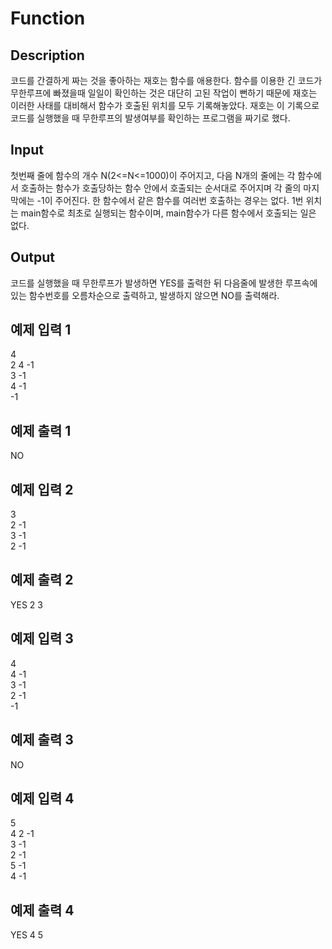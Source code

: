 # Function

## Description

코드를 간결하게 짜는 것을 좋아하는 재호는 함수를 애용한다. 함수를 이용한 긴 코드가 무한루프에 빠졌을때 일일이 확인하는 것은 대단히 고된 작업이 뻔하기 때문에 재호는 이러한 사태를 대비해서 함수가 호출된 위치를 모두 기록해놓았다. 재호는 이 기록으로 코드를 실행했을 때 무한루프의 발생여부를 확인하는 프로그램을 짜기로 했다.

## Input

첫번째 줄에 함수의 개수 N(2<=N<=1000)이 주어지고, 다음 N개의 줄에는 각 함수에서 호출하는 함수가 호출당하는 함수 안에서 호출되는 순서대로 주어지며 각 줄의 마지막에는 -1이 주어진다. 한 함수에서 같은 함수를 여러번 호출하는 경우는 없다. 1번 위치는 main함수로 최초로 실행되는 함수이며, main함수가 다른 함수에서 호출되는 일은 없다.

## Output

코드를 실행했을 때 무한루프가 발생하면 YES를 출력한 뒤 다음줄에 발생한 루프속에 있는 함수번호를 오름차순으로 출력하고, 발생하지 않으면 NO를 출력해라.

## 예제 입력 1
4  
2 4 -1  
3 -1  
4 -1  
-1
## 예제 출력 1
NO

## 예제 입력 2
3  
2 -1  
3 -1  
2 -1
## 예제 출력 2
YES
2 3

## 예제 입력 3
4  
4 -1  
3 -1  
2 -1  
-1
## 예제 출력 3
NO

## 예제 입력 4
5  
4 2 -1  
3 -1  
2 -1  
5 -1  
4 -1
## 예제 출력 4
YES
4 5